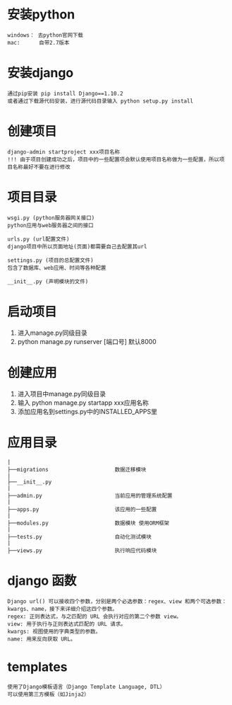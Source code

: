 # 安装python
```
windows： 去python官网下载
mac:      自带2.7版本
```

# 安装django
```
通过pip安装 pip install Django==1.10.2
或者通过下载源代码安装，进行源代码目录输入 python setup.py install
```

# 创建项目
```
django-admin startproject xxx项目名称
!!! 由于项目创建成功之后，项目中的一些配置项会默认使用项目名称做为一些配置，所以项目名称最好不要在进行修改
```

# 项目目录
```
wsgi.py (python服务器网关接口)
python应用与web服务器之间的接口

urls.py (url配置文件)
django项目中所以页面地址(页面)都需要自己去配置其url

settings.py (项目的总配置文件)
包含了数据库、web应用、时间等各种配置

__init__.py (声明模块的文件)
```

# 启动项目
1. 进入manage.py同级目录
2. python manage.py runserver [端口号] 默认8000

# 创建应用
1. 进入项目中manage.py同级目录
2. 输入 python manage.py startapp xxx应用名称
3. 添加应用名到settings.py中的INSTALLED_APPS里

# 应用目录
```
|
├──migrations                     数据迁移模块
|
├──__init__.py
|
├──admin.py                       当前应用的管理系统配置
|
├──apps.py                        该应用的一些配置
|
├──modules.py                     数据模块 使用ORM框架
|
├──tests.py                       自动化测试模块
|
├──views.py                       执行响应代码模块
```

# django 函数
```
Django url() 可以接收四个参数，分别是两个必选参数：regex、view 和两个可选参数：kwargs、name，接下来详细介绍这四个参数。
regex: 正则表达式，与之匹配的 URL 会执行对应的第二个参数 view。
view: 用于执行与正则表达式匹配的 URL 请求。
kwargs: 视图使用的字典类型的参数。
name: 用来反向获取 URL。
```

# templates
```
使用了Django模板语言（Django Template Language, DTL）
可以使用第三方模板（如Jinja2）
```
